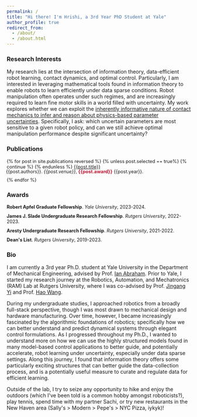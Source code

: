 ```yaml
---
permalink: /
title: "Hi there! I'm Hrishi, a 3rd Year PhD Student at Yale"
author_profile: true
redirect_from: 
  - /about/
  - /about.html
---
```


### Research Interests

My research lies at the intersection of information theory, data-efficient robot learning, contact dynamics, and optimal control.
Particularly, I am interested in leveraging mathematical tools found in information theory to enable robots to learn efficiently under data sparse conditions.
Robot manipulation often operates under such regimes, and are increasingly required to learn fine motor skills in a world filled with uncertainty.
My work explores whether we can exploit the [inherently informative nature of contact mechanics to infer and reason about physics-based parameter uncertainties](https://arxiv.org/pdf/2505.12214).
Specifically, I ask: which uncertain parameters are most sensitive to a given robot policy, and can we still achieve optimal manipulation performance despite significant uncertainty?

### Publications

<div style="font-size:0.9em;">
{% for post in site.publications reversed %}
  {% unless post.selected == true%}
    {% continue %}
  {% endunless %}
  <a href="{{post.paperurl}}">{{post.title}}</a> <p style="margin:-2px;">{{post.authors}}. <i>{{post.venue}}</i>, 
      <span style="color:#C41230"><b>{{post.award}}</b></span>
    {{post.year}}.<br/></p ><p style="margin:10px;"></p> 
{% endfor %}
</div>

### Awards

<!-- <div style="font-size:0.9em;">
{% for post in site.awards reversed %}
  {% unless post.selected == true%}
    {% continue %}
  {% endunless %}
  <b>{{post.title}}</b>.
  <a href="{{post.paperurl}}">{{post.papername}}</a> <i>{{post.venue}}</i>,
    {{post.year}}.<br/><p style="margin:10px;"></p> 
{% endfor %}
</div> -->
<p style="font-size: 0.9em;">
  <b>Robert Apfel Graduate Fellowship</b>. <i>Yale University</i>, 2023-2024. <br>
  <span style="display:block; height:10px;"></span>
  <b>James J. Slade Undergraduate Research Fellowship</b>. <i>Rutgers University</i>, 2022-2023. <br>
  <span style="display:block; height:10px;"></span>
  <b>Aresty Undergraduate Research Fellowship</b>. <i>Rutgers University</i>, 2021-2022. <br>
  <span style="display:block; height:10px;"></span>
  <b>Dean's List</b>. <i>Rutgers University</i>, 2019-2023.
</p>

### Bio

I am currently a 3rd year Ph.D. student at Yale University in the Department of Mechanical Engineering, advised by Prof. [Ian Abraham](https://engineering.yale.edu/research-and-faculty/faculty-directory/ian-abraham).
Prior to Yale, I started my research journey at the Robotics, Automation, and Mechatronics (RAM) Lab at Rutgers University, where I was co-advised by Prof. [Jingang Yi](https://mae.rutgers.edu/jingang-yi) and Prof. [Hao Wang](https://cee.rutgers.edu/hao-wang).

During my undergraduate studies, I approached robotics from a broadly full-stack perspective, though I was most drawn to mechanical design and hardware manufacturing. 
Over time, however, I became increasingly fascinated by the algorithmic foundations of robotics; specifically how we can better understand and predict dynamical systems through elegant control formulations.
As I progressed throughout my Ph.D., I wanted to understand more on how we can use the highly structured models found in many model-based control applications to better guide, and potentially accelerate, robot learning under uncertainty, especially under data sparse settings. 
Along this journey, I found that information theory offers some particularly exciting structures that can better guide the data-collection process, and is a potentially useful measure to curate and regulate data for efficient learning.

Outside of the lab, I try to seize any opportunity to hike and enjoy the outdoors (which I've been told is a common hobby amongst roboticists?), play tennis, spend time with my partner Sachi, or try new restaurants in the New Haven area (Sally's > Modern > Pepe's > NYC Pizza, iykyk)! 

<!-- 
This is the front page of a website that is powered by the [Academic Pages template](https://github.com/academicpages/academicpages.github.io) and hosted on GitHub pages. [GitHub pages](https://pages.github.com) is a free service in which websites are built and hosted from code and data stored in a GitHub repository, automatically updating when a new commit is made to the repository. This template was forked from the [Minimal Mistakes Jekyll Theme](https://mmistakes.github.io/minimal-mistakes/) created by Michael Rose, and then extended to support the kinds of content that academics have: publications, talks, teaching, a portfolio, blog posts, and a dynamically-generated CV. Incidentally, these same features make it a great template for anyone that needs to show off a professional template!

 You can fork [this template](https://github.com/academicpages/academicpages.github.io) right now, modify the configuration and Markdown files, add your own PDFs and other content, and have your own site for free, with no ads!

A data-driven personal website
======
Like many other Jekyll-based GitHub Pages templates, Academic Pages makes you separate the website's content from its form. The content & metadata of your website are in structured Markdown files, while various other files constitute the theme, specifying how to transform that content & metadata into HTML pages. You keep these various Markdown (.md), YAML (.yml), HTML, and CSS files in a public GitHub repository. Each time you commit and push an update to the repository, the [GitHub pages](https://pages.github.com/) service creates static HTML pages based on these files, which are hosted on GitHub's servers free of charge.

Many of the features of dynamic content management systems (like Wordpress) can be achieved in this fashion, using a fraction of the computational resources and with far less vulnerability to hacking and DDoSing. You can also modify the theme to your heart's content without touching the content of your site. If you get to a point where you've broken something in Jekyll/HTML/CSS beyond repair, your Markdown files describing your talks, publications, etc. are safe. You can rollback the changes or even delete the repository and start over - just be sure to save the Markdown files! You can also write scripts that process the structured data on the site, such as [this one](https://github.com/academicpages/academicpages.github.io/blob/master/talkmap.ipynb) that analyzes metadata in pages about talks to display [a map of every location you've given a talk](https://academicpages.github.io/talkmap.html).

For those users that need more advanced functionality, the template also supports the following popular tools:
- [MathJax](https://www.mathjax.org/) for mathematical equations
- [Mermaid](https://mermaid.js.org/) for diagraming
- [Plotly](https://plotly.com/javascript/) for plotting

Getting started
======
1. Register a GitHub account if you don't have one and confirm your e-mail (required!)
1. Fork [this template](https://github.com/academicpages/academicpages.github.io) by clicking the "Use this template" button in the top right. 
1. Go to the repository's settings (rightmost item in the tabs that start with "Code", should be below "Unwatch"). Rename the repository "[your GitHub username].github.io", which will also be your website's URL.
1. Set site-wide configuration and create content & metadata (see below -- also see [this set of diffs](http://archive.is/3TPas) showing what files were changed to set up [an example site](https://getorg-testacct.github.io) for a user with the username "getorg-testacct")
1. Upload any files (like PDFs, .zip files, etc.) to the files/ directory. They will appear at https://[your GitHub username].github.io/files/example.pdf.  
1. Check status by going to the repository settings, in the "GitHub pages" section

Site-wide configuration
------
The main configuration file for the site is in the base directory in [_config.yml](https://github.com/academicpages/academicpages.github.io/blob/master/_config.yml), which defines the content in the sidebars and other site-wide features. You will need to replace the default variables with ones about yourself and your site's github repository. The configuration file for the top menu is in [_data/navigation.yml](https://github.com/academicpages/academicpages.github.io/blob/master/_data/navigation.yml). For example, if you don't have a portfolio or blog posts, you can remove those items from that navigation.yml file to remove them from the header. 

Create content & metadata
------
For site content, there is one Markdown file for each type of content, which are stored in directories like _publications, _talks, _posts, _teaching, or _pages. For example, each talk is a Markdown file in the [_talks directory](https://github.com/academicpages/academicpages.github.io/tree/master/_talks). At the top of each Markdown file is structured data in YAML about the talk, which the theme will parse to do lots of cool stuff. The same structured data about a talk is used to generate the list of talks on the [Talks page](https://academicpages.github.io/talks), each [individual page](https://academicpages.github.io/talks/2012-03-01-talk-1) for specific talks, the talks section for the [CV page](https://academicpages.github.io/cv), and the [map of places you've given a talk](https://academicpages.github.io/talkmap.html) (if you run this [python file](https://github.com/academicpages/academicpages.github.io/blob/master/talkmap.py) or [Jupyter notebook](https://github.com/academicpages/academicpages.github.io/blob/master/talkmap.ipynb), which creates the HTML for the map based on the contents of the _talks directory).

**Markdown generator**

The repository includes [a set of Jupyter notebooks](https://github.com/academicpages/academicpages.github.io/tree/master/markdown_generator
) that converts a CSV containing structured data about talks or presentations into individual Markdown files that will be properly formatted for the Academic Pages template. The sample CSVs in that directory are the ones I used to create my own personal website at stuartgeiger.com. My usual workflow is that I keep a spreadsheet of my publications and talks, then run the code in these notebooks to generate the Markdown files, then commit and push them to the GitHub repository.

How to edit your site's GitHub repository
------
Many people use a git client to create files on their local computer and then push them to GitHub's servers. If you are not familiar with git, you can directly edit these configuration and Markdown files directly in the github.com interface. Navigate to a file (like [this one](https://github.com/academicpages/academicpages.github.io/blob/master/_talks/2012-03-01-talk-1.md) and click the pencil icon in the top right of the content preview (to the right of the "Raw | Blame | History" buttons). You can delete a file by clicking the trashcan icon to the right of the pencil icon. You can also create new files or upload files by navigating to a directory and clicking the "Create new file" or "Upload files" buttons. 

Example: editing a Markdown file for a talk
![Editing a Markdown file for a talk](/images/editing-talk.png)

For more info
------
More info about configuring Academic Pages can be found in [the guide](https://academicpages.github.io/markdown/), the [growing wiki](https://github.com/academicpages/academicpages.github.io/wiki), and you can always [ask a question on GitHub](https://github.com/academicpages/academicpages.github.io/discussions). The [guides for the Minimal Mistakes theme](https://mmistakes.github.io/minimal-mistakes/docs/configuration/) (which this theme was forked from) might also be helpful. -->
